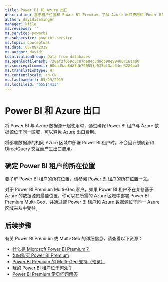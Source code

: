 ```yaml
---
title: Power BI 和 Azure 出口
description: 基于租户位置和 Power BI Premium，了解 Azure 出口费用和 Power BI
author: davidiseminger
manager: kfile
ms.reviewer: ''
ms.service: powerbi
ms.subservice: powerbi-service
ms.topic: conceptual
ms.date: 05/08/2019
ms.author: davidi
LocalizationGroup: Data from databases
ms.openlocfilehash: 720ef2f059c3c87be84c3d8db98e89400c161ad0
ms.sourcegitcommit: 60dad5aa0d85db790553e537bf8ac34ee3289ba3
ms.translationtype: HT
ms.contentlocale: zh-CN
ms.lasthandoff: 05/29/2019
ms.locfileid: "65514413"
---
```

# <a name="power-bi-and-azure-egress"></a>Power BI 和 Azure 出口

将 Power BI 与 Azure 数据源一起使用时，通过确保 Power BI 租户与 Azure 数据源位于同一区域，可以避免 Azure 出口费用。

将部署数据源的相同 Azure 区域中部署 Power BI 租户时，不会因计划刷新和 DirectQuery 交互而产生出口费用。 

## <a name="determining-where-your-power-bi-tenant-is-located"></a>确定 Power BI 租户的所在位置

要了解 Power BI 租户的所在位置，请参阅 [Power BI 租户的所在位置](service-admin-where-is-my-tenant-located.md)一文。

对于 Power BI Premium Multi-Geo 客户，如果 Power BI 租户不在某些基于 Azure 的数据源的最佳位置，你可以在所需的 Azure 区域中部署 Power BI Premium Multi-Geo，并通过使 Power BI 租户和 Azure 数据源位于同一 Azure 区域来从中受益。

## <a name="next-steps"></a>后续步骤

有关 Power BI Premium 或 Multi-Geo 的详细信息，请查看以下资源：

* [什么是 Microsoft Power BI Premium？](service-premium-what-is.md)
* [如何购买 Power BI Premium](service-admin-premium-purchase.md)
* [Power BI Premium 的 Multi-Geo 支持（预览）](service-admin-premium-multi-geo.md)
* [我的 Power BI 租户位于何处？](service-admin-where-is-my-tenant-located.md)
* [Power BI Premium 常见问题解答](service-premium-faq.md)



